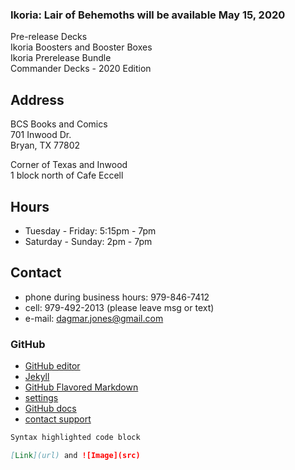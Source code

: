 ### Ikoria: Lair of Behemoths will be available May 15, 2020   
Pre-release Decks   
Ikoria Boosters and Booster Boxes   
Ikoria Prerelease Bundle   
Commander Decks - 2020 Edition   

   
## Address
BCS Books and Comics  
701 Inwood Dr.  
Bryan, TX 77802  

Corner of Texas and Inwood  
1 block north of Cafe Eccell  

## Hours

* Tuesday - Friday: 5:15pm - 7pm   
* Saturday - Sunday: 2pm - 7pm   

## Contact

* phone during business hours: 979-846-7412   
* cell: 979-492-2013 (please leave msg or text)   
* e-mail: dagmar.jones@gmail.com

### GitHub

* [GitHub editor](https://github.com/timesmith/timesmith.github.io/edit/master/index.md)
* [Jekyll](https://jekyllrb.com/)
* [GitHub Flavored Markdown](https://guides.github.com/features/mastering-markdown/)
* [settings](https://github.com/timesmith/timesmith.github.io/settings)
* [GitHub docs](https://help.github.com/categories/github-pages-basics/)
* [contact support](https://github.com/contact)

```markdown
Syntax highlighted code block

[Link](url) and ![Image](src)
```
